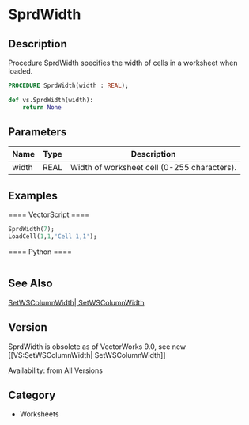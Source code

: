 # SprdWidth

## Description
Procedure SprdWidth specifies the width of cells in a worksheet when loaded.

```pascal
PROCEDURE SprdWidth(width : REAL);
```

```python
def vs.SprdWidth(width):
    return None
```

## Parameters
|Name|Type|Description|
|---|---|---|
|width|REAL|Width of worksheet cell (0-255 characters).|

## Examples
==== VectorScript ====
```pascal
SprdWidth(7);
LoadCell(1,1,'Cell 1,1');
```
==== Python ====
```python

```

## See Also
[SetWSColumnWidth| SetWSColumnWidth](SetWSColumnWidth|%20SetWSColumnWidth.md)

## Version
SprdWidth is obsolete as of VectorWorks 9.0, see new [[VS:SetWSColumnWidth| SetWSColumnWidth]]

Availability: from All Versions

## Category
* Worksheets

